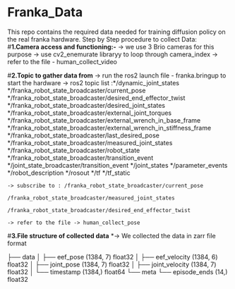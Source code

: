 # Franka_Data
This repo contains the required data needed for training diffusion policy on the real franka hardware.
Step by Step procedure to collect Data:
#**1.Camera access and functioning:-**
    -> we use 3 Brio cameras for this purpose
    -> use cv2_enemurate libraryy to loop through camera_index
    -> refer to the file - human_collect_video

#**2.Topic to gather data from**
    -> run the ros2 launch file - franka.bringup to start the hardware
    -> ros2 topic list :*/dynamic_joint_states
                        */franka_robot_state_broadcaster/current_pose
                        */franka_robot_state_broadcaster/desired_end_effector_twist
                        */franka_robot_state_broadcaster/desired_joint_states
                        */franka_robot_state_broadcaster/external_joint_torques
                        */franka_robot_state_broadcaster/external_wrench_in_base_frame
                        */franka_robot_state_broadcaster/external_wrench_in_stiffness_frame
                        */franka_robot_state_broadcaster/last_desired_pose
                        */franka_robot_state_broadcaster/measured_joint_states
                        */franka_robot_state_broadcaster/robot_state
                        */franka_robot_state_broadcaster/transition_event
                        */joint_state_broadcaster/transition_event
                        */joint_states
                        */parameter_events
                        */robot_description
                        */rosout
                        */tf
                        */tf_static

    -> subscribe to : /franka_robot_state_broadcaster/current_pose
                      /franka_robot_state_broadcaster/measured_joint_states
                      /franka_robot_state_broadcaster/desired_end_effector_twist

    -> refer to the file -> human_collect_pose


#**3.File structure of collected data**
    *-> We collected the data in zarr file format
  
 ├── data
 │   ├── eef_pose (1384, 7) float32
 │   ├── eef_velocity (1384, 6) float32
 │   ├── joint_pose (1384, 7) float32
 │   ├── joint_velocity (1384, 7) float32
 │   └── timestamp (1384,) float64
 └── meta
     └── episode_ends (14,) float32

